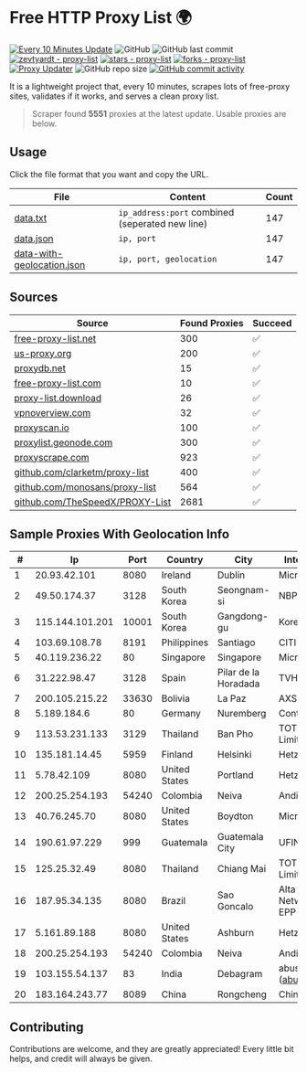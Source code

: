 
# Free HTTP Proxy List 🌍

[![Every 10 Minutes Update](https://github.com/mertguvencli/http-proxy-list/actions/workflows/main.yml/badge.svg?branch=main)](https://github.com/mertguvencli/http-proxy-list/actions/workflows/main.yml)
![GitHub](https://img.shields.io/github/license/mertguvencli/http-proxy-list)
![GitHub last commit](https://img.shields.io/github/last-commit/mertguvencli/http-proxy-list)
[![zevtyardt - proxy-list](https://img.shields.io/static/v1?label=zevtyardt&message=proxy-list&color=blue&logo=github)](https://github.com/zevtyardt/proxy-list "Go to GitHub repo")
[![stars - proxy-list](https://img.shields.io/github/stars/zevtyardt/proxy-list?style=social)](https://github.com/zevtyardt/proxy-list)
[![forks - proxy-list](https://img.shields.io/github/forks/zevtyardt/proxy-list?style=social)](https://github.com/zevtyardt/proxy-list)
[![Proxy Updater](https://github.com/zevtyardt/proxy-list/workflows/Proxy%20Updater/badge.svg)](https://github.com/zevtyardt/proxy-list/actions?query=workflow:"Proxy+Updater")
![GitHub repo size](https://img.shields.io/github/repo-size/zevtyardt/proxy-list)
[![GitHub commit activity](https://img.shields.io/github/commit-activity/m/zevtyardt/proxy-list?logo=commits)](https://github.com/zevtyardt/proxy-list/commits/main)

It is a lightweight project that, every 10 minutes, scrapes lots of free-proxy sites, validates if it works, and serves a clean proxy list.

> Scraper found **5551** proxies at the latest update. Usable proxies are below.

## Usage

Click the file format that you want and copy the URL.

|File|Content|Count|
|----|-------|-----|
|[data.txt](https://raw.githubusercontent.com/mertguvencli/http-proxy-list/main/proxy-list/data.txt)|`ip_address:port` combined (seperated new line)|147|
|[data.json](https://raw.githubusercontent.com/mertguvencli/http-proxy-list/main/proxy-list/data.json)|`ip, port`|147|
|[data-with-geolocation.json](https://raw.githubusercontent.com/mertguvencli/http-proxy-list/main/proxy-list/data-with-geolocation.json)|`ip, port, geolocation`|147|

## Sources

|Source|Found Proxies|Succeed|
|------|-------------|-------|
|[free-proxy-list.net](https://free-proxy-list.net)|300|✅|
|[us-proxy.org](https://www.us-proxy.org)|200|✅|
|[proxydb.net](http://proxydb.net)|15|✅|
|[free-proxy-list.com](https://free-proxy-list.com/?page=&port=&type%5B%5D=http&type%5B%5D=https&up_time=0&search=Search)|10|✅|
|[proxy-list.download](https://www.proxy-list.download/HTTP)|26|✅|
|[vpnoverview.com](https://vpnoverview.com/privacy/anonymous-browsing/free-proxy-servers)|32|✅|
|[proxyscan.io](https://www.proxyscan.io)|100|✅|
|[proxylist.geonode.com](https://proxylist.geonode.com/api/proxy-list?limit=300&page=1&sort_by=lastChecked&sort_type=desc&protocols=http,https)|300|✅|
|[proxyscrape.com](https://api.proxyscrape.com/v2/?request=displayproxies&protocol=http&timeout=10000&country=all&ssl=all&anonymity=all)|923|✅|
|[github.com/clarketm/proxy-list](https://raw.githubusercontent.com/clarketm/proxy-list/master/proxy-list-raw.txt)|400|✅|
|[github.com/monosans/proxy-list](https://raw.githubusercontent.com/monosans/proxy-list/main/proxies/http.txt)|564|✅|
|[github.com/TheSpeedX/PROXY-List](https://raw.githubusercontent.com/TheSpeedX/PROXY-List/master/http.txt)|2681|✅|


## Sample Proxies With Geolocation Info

|#|Ip|Port|Country|City|Internet Service Provider|
|-|--|----|-------|----|-------------------------|
|1|20.93.42.101|8080|Ireland|Dublin|Microsoft Corporation|
|2|49.50.174.37|3128|South Korea|Seongnam-si|NBP|
|3|115.144.101.201|10001|South Korea|Gangdong-gu|Korea Telecom|
|4|103.69.108.78|8191|Philippines|Santiago|CITI Cableworld Inc.|
|5|40.119.236.22|80|Singapore|Singapore|Microsoft Corporation|
|6|31.222.98.47|3128|Spain|Pilar de la Horadada|TVHoradada Multimedia S.L|
|7|200.105.215.22|33630|Bolivia|La Paz|AXS Bolivia S. A.|
|8|5.189.184.6|80|Germany|Nuremberg|Contabo GmbH|
|9|113.53.231.133|3129|Thailand|Ban Pho|TOT Public Company Limited|
|10|135.181.14.45|5959|Finland|Helsinki|Hetzner Online GmbH|
|11|5.78.42.109|8080|United States|Portland|Hetzner Online GmbH|
|12|200.25.254.193|54240|Colombia|Neiva|Andinet ON Line|
|13|40.76.245.70|8080|United States|Boydton|Microsoft Corporation|
|14|190.61.97.229|999|Guatemala|Guatemala City|UFINET Guatemala S. A|
|15|125.25.32.49|8080|Thailand|Chiang Mai|TOT Public Company Limited|
|16|187.95.34.135|8080|Brazil|Sao Goncalo|Alta Rede Corporate Network Telecom Ltda - EPP|
|17|5.161.89.188|8080|United States|Ashburn|Hetzner Online GmbH|
|18|200.25.254.193|54240|Colombia|Neiva|Andinet ON Line|
|19|103.155.54.137|83|India|Debagram|abuse-mailbox: (abuse@pegasuswave.com)|
|20|183.164.243.77|8089|China|Rongcheng|Chinanet|



## Contributing

Contributions are welcome, and they are greatly appreciated! Every
little bit helps, and credit will always be given.

